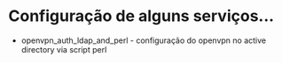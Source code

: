 # Configuração de alguns serviços...

- openvpn_auth_ldap_and_perl - configuração do openvpn no active directory via script perl
